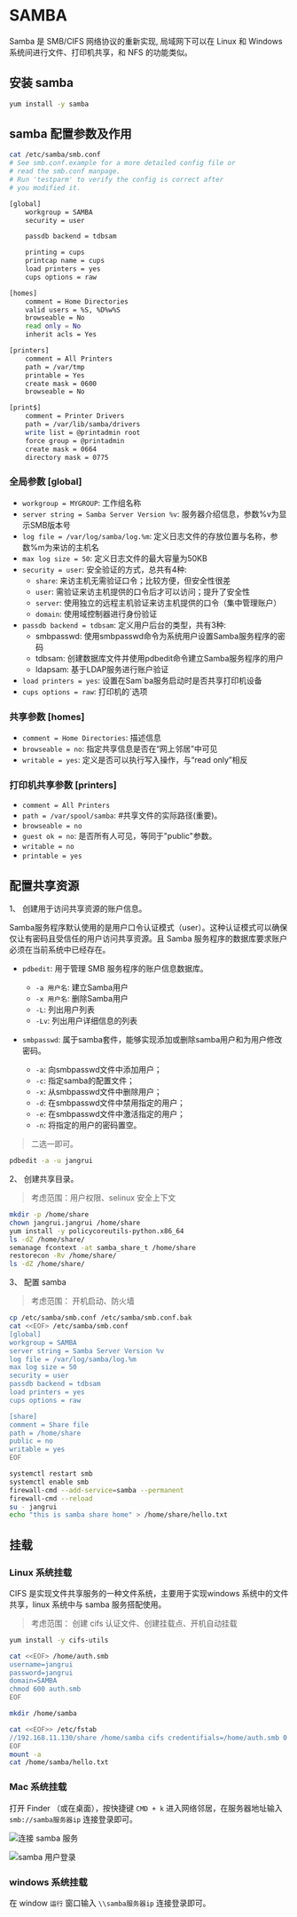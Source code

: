 <!--
 * @Author: jangrui
 * @Date: 2019-07-31 07:46:47
 * @LastEditors: jangrui
 * @LastEditTime: 2019-08-22 19:59:35
 * @version: 
 * @Descripttion: Samba
 -->

# SAMBA

Samba 是 SMB/CIFS 网络协议的重新实现, 局域网下可以在 Linux 和 Windows 系统间进行文件、打印机共享，和 NFS 的功能类似。

## 安装 samba

```bash
yum install -y samba
```

## samba 配置参数及作用

```bash
cat /etc/samba/smb.conf
# See smb.conf.example for a more detailed config file or
# read the smb.conf manpage.
# Run 'testparm' to verify the config is correct after
# you modified it.

[global]
    workgroup = SAMBA
    security = user

    passdb backend = tdbsam

    printing = cups
    printcap name = cups
    load printers = yes
    cups options = raw

[homes]
    comment = Home Directories
    valid users = %S, %D%w%S
    browseable = No
    read only = No
    inherit acls = Yes

[printers]
    comment = All Printers
    path = /var/tmp
    printable = Yes
    create mask = 0600
    browseable = No

[print$]
    comment = Printer Drivers
    path = /var/lib/samba/drivers
    write list = @printadmin root
    force group = @printadmin
    create mask = 0664
    directory mask = 0775
```

### 全局参数 [global]

- `workgroup = MYGROUP`: 工作组名称
- `server string = Samba Server Version %v`: 服务器介绍信息，参数%v为显示SMB版本号
- `log file = /var/log/samba/log.%m`: 定义日志文件的存放位置与名称，参数%m为来访的主机名
- `max log size = 50`: 定义日志文件的最大容量为50KB
- `security = user`: 安全验证的方式，总共有4种:
  - `share`: 来访主机无需验证口令；比较方便，但安全性很差
  - `user`: 需验证来访主机提供的口令后才可以访问；提升了安全性
  - `server`: 使用独立的远程主机验证来访主机提供的口令（集中管理账户）
  - `domain`: 使用域控制器进行身份验证
- `passdb backend = tdbsam`: 定义用户后台的类型，共有3种:
  - smbpasswd: 使用smbpasswd命令为系统用户设置Samba服务程序的密码
  - tdbsam: 创建数据库文件并使用pdbedit命令建立Samba服务程序的用户
  - ldapsam: 基于LDAP服务进行账户验证
- `load printers = yes`: 设置在Sam`ba服务启动时是否共享打印机设备
- `cups options = raw`: 打印机的`选项

### 共享参数 [homes]

- `comment = Home Directories`: 描述信息
- `browseable = no`: 指定共享信息是否在“网上邻居”中可见
- `writable = yes`: 定义是否可以执行写入操作，与“read only”相反

### 打印机共享参数 [printers]

- `comment = All Printers`
- `path = /var/spool/samba`: #共享文件的实际路径(重要)。
- `browseable = no`
- `guest ok = no`: 是否所有人可见，等同于"public"参数。
- `writable = no`
- `printable = yes`

## 配置共享资源

1、 创建用于访问共享资源的账户信息。

Samba服务程序默认使用的是用户口令认证模式（user）。这种认证模式可以确保仅让有密码且受信任的用户访问共享资源。且 Samba 服务程序的数据库要求账户必须在当前系统中已经存在。

- `pdbedit`: 用于管理 SMB 服务程序的账户信息数据库。
  - `-a 用户名`: 建立Samba用户
  - `-x 用户名`: 删除Samba用户
  - `-L`: 列出用户列表
  - `-Lv`: 列出用户详细信息的列表

- `smbpasswd`: 属于samba套件，能够实现添加或删除samba用户和为用户修改密码。
  - `-a`: 向smbpasswd文件中添加用户；
  - `-c`: 指定samba的配置文件；
  - `-x`: 从smbpasswd文件中删除用户；
  - `-d`: 在smbpasswd文件中禁用指定的用户；
  - `-e`: 在smbpasswd文件中激活指定的用户；
  - `-n`: 将指定的用户的密码置空。

> 二选一即可。

```bash
pdbedit -a -u jangrui
```

2、 创建共享目录。

> 考虑范围：用户权限、selinux 安全上下文

```bash
mkdir -p /home/share
chown jangrui.jangrui /home/share
yum install -y policycoreutils-python.x86_64
ls -dZ /home/share/
semanage fcontext -at samba_share_t /home/share
restorecon -Rv /home/share/
ls -dZ /home/share/
```

3、 配置 samba

> 考虑范围： 开机启动、防火墙

```bash
cp /etc/samba/smb.conf /etc/samba/smb.conf.bak
cat <<EOF> /etc/samba/smb.conf
[global]
workgroup = SAMBA
server string = Samba Server Version %v
log file = /var/log/samba/log.%m
max log size = 50
security = user
passdb backend = tdbsam
load printers = yes
cups options = raw

[share]
comment = Share file
path = /home/share
public = no
writable = yes
EOF

systemctl restart smb
systemctl enable smb
firewall-cmd --add-service=samba --permanent
firewall-cmd --reload
su - jangrui
echo "this is samba share home" > /home/share/hello.txt
```

## 挂载

### Linux 系统挂载

CIFS 是实现文件共享服务的一种文件系统，主要用于实现windows 系统中的文件共享，linux 系统中与 samba 服务搭配使用。

> 考虑范围： 创建 cifs 认证文件、创建挂载点、开机自动挂载

```bash
yum install -y cifs-utils

cat <<EOF> /home/auth.smb
username=jangrui
password=jangrui
domain=SAMBA
chmod 600 auth.smb
EOF

mkdir /home/samba

cat <<EOF>> /etc/fstab
//192.168.11.130/share /home/samba cifs credentifials=/home/auth.smb 0 0
EOF
mount -a
cat /home/samba/hello.txt
```

### Mac 系统挂载

打开 Finder （或在桌面），按快捷键 `CMD + k` 进入网络邻居，在服务器地址输入 `smb://samba服务器ip` 连接登录即可。

![连接 samba 服务](../_media/service/samba-mac-smb.png)

![samba 用户登录](../_media/service/samba-mac-login.png)

### windows 系统挂载

在 window `运行` 窗口输入 `\\samba服务器ip` 连接登录即可。
